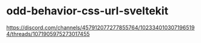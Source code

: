 # odd-behavior-css-url-sveltekit
https://discord.com/channels/457912077277855764/1023340103071965194/threads/1071905975273017455
